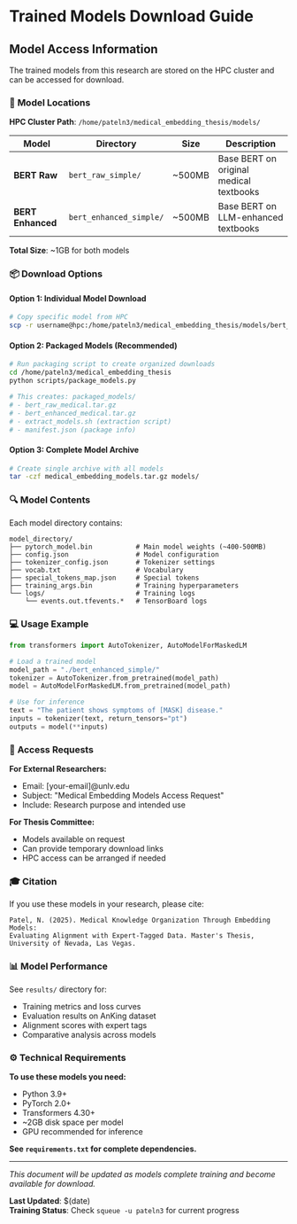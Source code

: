 # Trained Models Download Guide

## Model Access Information

The trained models from this research are stored on the HPC cluster and can be accessed for download.

### 📍 **Model Locations**

**HPC Cluster Path**: `/home/pateln3/medical_embedding_thesis/models/`

| Model | Directory | Size | Description |
|-------|-----------|------|-------------|
| **BERT Raw** | `bert_raw_simple/` | ~500MB | Base BERT on original medical textbooks |
| **BERT Enhanced** | `bert_enhanced_simple/` | ~500MB | Base BERT on LLM-enhanced textbooks |

**Total Size**: ~1GB for both models

### 📦 **Download Options**

#### Option 1: Individual Model Download
```bash
# Copy specific model from HPC
scp -r username@hpc:/home/pateln3/medical_embedding_thesis/models/bert_enhanced_simple/ ./
```

#### Option 2: Packaged Models (Recommended)
```bash
# Run packaging script to create organized downloads
cd /home/pateln3/medical_embedding_thesis
python scripts/package_models.py

# This creates: packaged_models/
# - bert_raw_medical.tar.gz
# - bert_enhanced_medical.tar.gz
# - extract_models.sh (extraction script)
# - manifest.json (package info)
```

#### Option 3: Complete Model Archive
```bash
# Create single archive with all models
tar -czf medical_embedding_models.tar.gz models/
```

### 🔍 **Model Contents**

Each model directory contains:
```
model_directory/
├── pytorch_model.bin           # Main model weights (~400-500MB)
├── config.json                 # Model configuration
├── tokenizer_config.json       # Tokenizer settings
├── vocab.txt                   # Vocabulary
├── special_tokens_map.json     # Special tokens
├── training_args.bin           # Training hyperparameters
└── logs/                       # Training logs
    └── events.out.tfevents.*   # TensorBoard logs
```

### 💻 **Usage Example**

```python
from transformers import AutoTokenizer, AutoModelForMaskedLM

# Load a trained model
model_path = "./bert_enhanced_simple/"
tokenizer = AutoTokenizer.from_pretrained(model_path)
model = AutoModelForMaskedLM.from_pretrained(model_path)

# Use for inference
text = "The patient shows symptoms of [MASK] disease."
inputs = tokenizer(text, return_tensors="pt")
outputs = model(**inputs)
```

### 📧 **Access Requests**

**For External Researchers:**
- Email: [your-email]@unlv.edu
- Subject: "Medical Embedding Models Access Request"
- Include: Research purpose and intended use

**For Thesis Committee:**
- Models available on request
- Can provide temporary download links
- HPC access can be arranged if needed

### 🎓 **Citation**

If you use these models in your research, please cite:
```
Patel, N. (2025). Medical Knowledge Organization Through Embedding Models: 
Evaluating Alignment with Expert-Tagged Data. Master's Thesis, 
University of Nevada, Las Vegas.
```

### 📊 **Model Performance**

See `results/` directory for:
- Training metrics and loss curves
- Evaluation results on AnKing dataset
- Alignment scores with expert tags
- Comparative analysis across models

### ⚙️ **Technical Requirements**

**To use these models you need:**
- Python 3.9+
- PyTorch 2.0+
- Transformers 4.30+
- ~2GB disk space per model
- GPU recommended for inference

**See `requirements.txt` for complete dependencies.**

---

*This document will be updated as models complete training and become available for download.*

**Last Updated**: $(date)  
**Training Status**: Check `squeue -u pateln3` for current progress